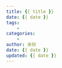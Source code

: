 ```yaml
---
title: {{ title }}
date: {{ date }}
tags:
    -
categories:
    -
author: 余钦
date: {{ date }}
updated: {{ date }}
---
```

